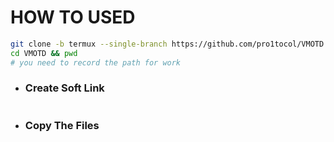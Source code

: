 # HOW TO USED
``` bash
git clone -b termux --single-branch https://github.com/pro1tocol/VMOTD.git
cd VMOTD && pwd
# you need to record the path for work
```

- ### Create Soft Link
| | | |
| :--- | :--- | :--- |

- ### Copy The Files
| | | |
| :--- | :--- | :--- |
